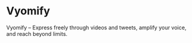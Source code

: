 # Vyomify
Vyomify – Express freely through videos and tweets, amplify your voice, and reach beyond limits. 
